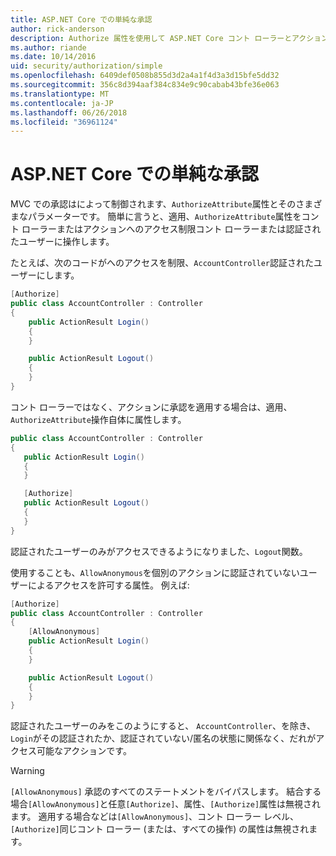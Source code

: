 ```yaml
---
title: ASP.NET Core での単純な承認
author: rick-anderson
description: Authorize 属性を使用して ASP.NET Core コント ローラーとアクションへのアクセスを制限する方法を説明します。
ms.author: riande
ms.date: 10/14/2016
uid: security/authorization/simple
ms.openlocfilehash: 6409def0508b855d3d2a4a1f4d3a3d15bfe5dd32
ms.sourcegitcommit: 356c8d394aaf384c834e9c90cabab43bfe36e063
ms.translationtype: MT
ms.contentlocale: ja-JP
ms.lasthandoff: 06/26/2018
ms.locfileid: "36961124"
---
```

# <a name="simple-authorization-in-aspnet-core"></a>ASP.NET Core での単純な承認

<a name="security-authorization-simple"></a>

MVC での承認はによって制御されます、`AuthorizeAttribute`属性とそのさまざまなパラメーターです。 簡単に言うと、適用、`AuthorizeAttribute`属性をコント ローラーまたはアクションへのアクセス制限コント ローラーまたは認証されたユーザーに操作します。

たとえば、次のコードがへのアクセスを制限、`AccountController`認証されたユーザーにします。

```csharp
[Authorize]
public class AccountController : Controller
{
    public ActionResult Login()
    {
    }

    public ActionResult Logout()
    {
    }
}
```

コント ローラーではなく、アクションに承認を適用する場合は、適用、`AuthorizeAttribute`操作自体に属性します。

```csharp
public class AccountController : Controller
{
   public ActionResult Login()
   {
   }

   [Authorize]
   public ActionResult Logout()
   {
   }
}
```

認証されたユーザーのみがアクセスできるようになりました、`Logout`関数。

使用することも、`AllowAnonymous`を個別のアクションに認証されていないユーザーによるアクセスを許可する属性。 例えば:

```csharp
[Authorize]
public class AccountController : Controller
{
    [AllowAnonymous]
    public ActionResult Login()
    {
    }

    public ActionResult Logout()
    {
    }
}
```

認証されたユーザーのみをこのようにすると、 `AccountController`、を除き、`Login`がその認証されたか、認証されていない/匿名の状態に関係なく、だれがアクセス可能なアクションです。

> [!WARNING]
> `[AllowAnonymous]` 承認のすべてのステートメントをバイパスします。 結合する場合`[AllowAnonymous]`と任意`[Authorize]`、属性、`[Authorize]`属性は無視されます。 適用する場合などは`[AllowAnonymous]`、コント ローラー レベル、`[Authorize]`同じコント ローラー (または、すべての操作) の属性は無視されます。
